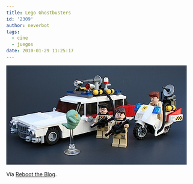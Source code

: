 ```yaml
---
title: Lego Ghostbusters
id: '2309'
author: neverbot
tags:
  - cine
  - juegos
date: 2010-01-29 11:25:17
---
```


![201001291124.jpg](./lego-ghostbusters/201001291124.jpg)

Vía [Reboot the Blog](http://blog.swas.es/post/339628696/lego-ghostbusters-via-rocko-tm-legoexpress).
